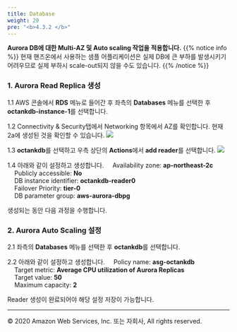 ```yaml
---
title: Database
weight: 20
pre: "<b>4.3.2 </b>"
---
```


**Aurora DB에 대한 Multi-AZ 및 Auto scaling 작업을 적용합니다.** 
{{% notice info %}}
현재 핸즈온에서 사용하는 샘플 어플리케이션은 실제 DB에 큰 부하를 발생시키기 어려우므로 실제 부하시 scale-out되지 않을 수도 있습니다.
{{% /notice %}}

### 1. Aurora Read Replica 생성 
1.1 AWS 콘솔에서 **RDS** 메뉴로 들어간 후 좌측의 **Databases** 메뉴를 선택한 후 **octankdb-instance-1**를 선택합니다.   

1.2 Connectivity & Security탭에서 Networking 항목에서 AZ를 확인합니다. 현재 2a에 생성된 것을 확인할 수 있습니다.
![](/images/lab3/asg_4.png#center)  

1.3 **octankdb**를 선택하고 우측 상단의 **Actions**에서 **add reader**를 선택합니다.
![](/images/lab3/asg_5.png#center)  

1.4 아래와 같이 설정하고 생성합니다.
&nbsp;&nbsp;&nbsp;&nbsp;Availability zone: **ap-northeast-2c**   
&nbsp;&nbsp;&nbsp;&nbsp;Publicly accessible: **No**  
&nbsp;&nbsp;&nbsp;&nbsp;DB instance identifier: **octankdb-reader0**  
&nbsp;&nbsp;&nbsp;&nbsp;Failover Priority: **tier-0**   
&nbsp;&nbsp;&nbsp;&nbsp;DB parameter group: **aws-aurora-dbpg**  

생성되는 동안 다음 과정을 수행합니다.

### 2. Aurora Auto Scaling 설정 
2.1 좌측의 **Databases** 메뉴를 선택한 후 **octankdb**를 선택합니다.   

2.2 아래와 같이 설정하고 생성합니다.
&nbsp;&nbsp;&nbsp;&nbsp;Policy name: **asg-octankdb**    
&nbsp;&nbsp;&nbsp;&nbsp;Target metric: **Average CPU utilization of Aurora Replicas**  
&nbsp;&nbsp;&nbsp;&nbsp;Target value: **50**  
&nbsp;&nbsp;&nbsp;&nbsp;Maximum capacity: **2**   

Reader 생성이 완료되어야 해당 설정 저장이 가능합니다.



---
© 2020 Amazon Web Services, Inc. 또는 자회사, All rights reserved.



